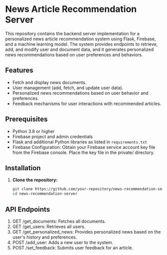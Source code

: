 # News Article Recommendation Server

This repository contains the backend server implementation for a personalized news article recommendation system using Flask, Firebase, and a machine learning model. The system provides endpoints to retrieve, add, and modify user and document data, and it generates personalized news recommendations based on user preferences and behaviors.

## Features

- Fetch and display news documents.
- User management (add, fetch, and update user data).
- Personalized news recommendations based on user behavior and preferences.
- Feedback mechanisms for user interactions with recommended articles.

## Prerequisites

- Python 3.8 or higher
- Firebase project and admin credentials
- Flask and additional Python libraries as listed in `requirements.txt`
- Firebase Configuration:
    Obtain your Firebase service account key file from the Firebase console.
    Place the key file in the private/ directory.

## Installation

1. **Clone the repository:**
   ```bash
   git clone https://github.com/your-repository/news-recommendation-server.git
   cd news-recommendation-server
## API Endpoints
1. GET /get_documents: Fetches all documents.
2. GET /get_users: Retrieves all users.
3. GET /get_personalized_news: Provides personalized news based on the user's history and preferences.
4. POST /add_user: Adds a new user to the system.
5. POST /set_feedback: Submits user feedback for an article.

